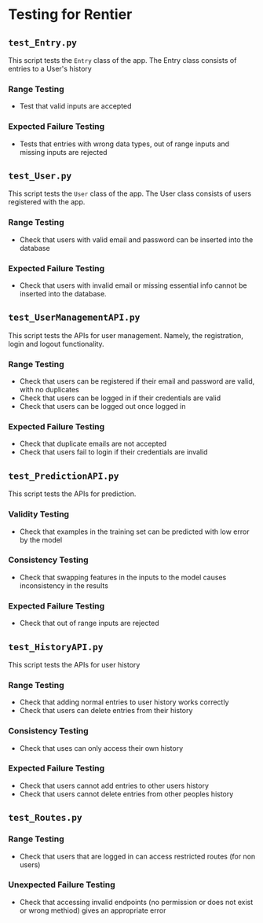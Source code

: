 # Testing for Rentier

## `test_Entry.py`
This script tests the `Entry` class of the app. The Entry class consists of entries to a User's history
### Range Testing
- Test that valid inputs are accepted

### Expected Failure Testing
- Tests that entries with wrong data types, out of range inputs and missing inputs are rejected

## `test_User.py`
This script tests the `User` class of the app. The User class consists of users registered with the app.

### Range Testing
- Check that users with valid email and password can be inserted into the database

### Expected Failure Testing
- Check that users with invalid email or missing essential info cannot be inserted into the database.

## `test_UserManagementAPI.py`
This script tests the APIs for user management. Namely, the registration, login and logout functionality.

### Range Testing
- Check that users can be registered if their email and password are valid, with no duplicates
- Check that users can be logged in if their credentials are valid
- Check that users can be logged out once logged in
### Expected Failure Testing
- Check that duplicate emails are not accepted
- Check that users fail to login if their credentials are invalid

## `test_PredictionAPI.py`
This script tests the APIs for prediction. 

### Validity Testing
- Check that examples in the training set can be predicted with low error by the model

### Consistency Testing
- Check that swapping features in the inputs to the model causes inconsistency in the results

### Expected Failure Testing
- Check that out of range inputs are rejected

## `test_HistoryAPI.py`
This script tests the APIs for user history

### Range Testing
- Check that adding normal entries to user history works correctly
- Check that users can delete entries from their history
### Consistency Testing
- Check that uses can only access their own history
### Expected Failure Testing
- Check that users cannot add entries to other users history
- Check that users cannot delete entries from other peoples history

## `test_Routes.py`
### Range Testing
- Check that users that are logged in can access restricted routes (for non users)
### Unexpected Failure Testing
- Check that accessing invalid endpoints (no permission or does not exist or wrong methiod) gives an appropriate error
